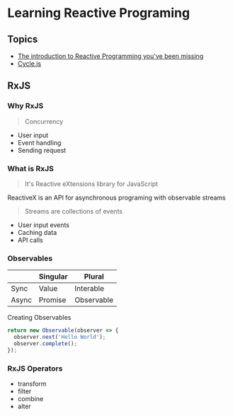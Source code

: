 # Learning Reactive Programing

## Topics

* [The introduction to Reactive Programming you've been missing](https://gist.github.com/staltz/868e7e9bc2a7b8c1f754)
* [Cycle.js](https://cycle.js.org/)

## RxJS

### Why RxJS

> Concurrency

* User input
* Event handling
* Sending request

### What is RxJS

> It's Reactive eXtensions library for JavaScript

ReactiveX is an API for asynchronous programing with observable streams

> Streams are collections of events

* User input events
* Caching data
* API calls

### Observables

|       | Singular       | Plural            |
| ----- | -------------- | ----------------- |
| Sync  | Value          | Interable<Value>  |
| Async | Promise<Value> | Observable<Value> |

Creating Observables

```javascript
return new Observable(observer => {
  observer.next('Hello World');
  observer.complete();
});
```

### RxJS Operators

* transform
* filter
* combine
* alter
